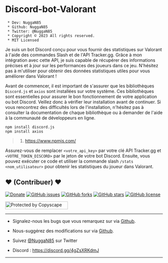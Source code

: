 # Discord-bot-Valorant

```
 * Dev: NuggaN85
 * Github: NuggaN85
 * Twitter: @NuggaN85
 * Copyright © 2023 All rights reserved.
 * MIT Licensed
```

Je suis un bot Discord conçu pour vous fournir des statistiques sur Valorant à l'aide des commandes Slash et de l'API Tracker.gg. Grâce à mon intégration avec cette API, je suis capable de récupérer des informations précises et à jour sur les performances des joueurs dans ce jeu. N'hésitez pas à m'utiliser pour obtenir des données statistiques utiles pour vous améliorer dans Valorant !

Avant de commencer, il est important de s'assurer que les bibliothèques `Discord.js` et `axios` sont installées sur votre système. Ces bibliothèques sont essentielles pour assurer le bon fonctionnement de votre application ou bot Discord. Veillez donc à vérifier leur installation avant de continuer. Si vous rencontrez des difficultés lors de l'installation, n'hésitez pas à consulter la documentation de chaque bibliothèque ou à demander de l'aide à la communauté de développeurs en ligne.

```
npm install discord.js
npm install axios
```

>1. https://www.npmjs.com/

Assurez-vous de remplacer `<votre_api_key>` par votre clé API Tracker.gg et `<VOTRE_TOKEN_DISCORD>` par le jeton de votre bot Discord. Ensuite, vous pouvez exécuter ce code et utiliser la commande slash `/stats <nom_utilisateur>` pour obtenir les statistiques du joueur dans Valorant.

## <strong>❤️</strong> (Contribuer) <strong>❤️</strong>

[![Donate](https://img.shields.io/badge/paypal-donate-yellow.svg?style=flat)](https://www.paypal.me/nuggan85) [![GitHub issues](https://img.shields.io/github/issues/NuggaN85/Discord-bot-Valorant)](https://github.com/NuggaN85/Discord-bot-Valorant/issues) [![GitHub forks](https://img.shields.io/github/forks/NuggaN85/Discord-bot-Valorant)](https://github.com/NuggaN85/Discord-bot-Valorant/network) [![GitHub stars](https://img.shields.io/github/stars/NuggaN85/Discord-bot-Valorant)](https://github.com/NuggaN85/Discord-bot-Valorant/stargazers) [![GitHub license](https://img.shields.io/github/license/NuggaN85/Discord-bot-Valorant)](https://github.com/NuggaN85/Discord-bot-Valorant)

<a target="_blank" href="http://www.copyscape.com/"><img src="http://banners.copyscape.com/img/copyscape-banner-white-200x25.png" width="200" height="25" border="0" alt="Protected by Copyscape" title="Protected by Copyscape Plagiarism Checker - Do not copy content from this page." /></a>

--------------------------------------------------------------------------------------------------------------------------------------

- Signalez-nous les bugs que vous remarquez sur via [Github](https://github.com/NuggaN85/Discord-bot-Valorant/issues/2).

- Nous-suggérez des modifications sur via [Github](https://github.com/NuggaN85/Discord-bot-Valorant/issues/3).

- Suivez [@NuggaN85](https://twitter.com/NuggaN85) sur Twitter

- Discord : https://discord.gg/4gZsXRKdmJ

--------------------------------------------------------------------------------------------------------------------------------------
